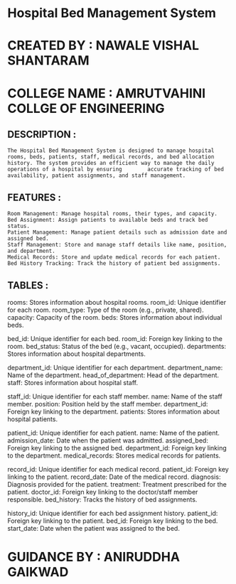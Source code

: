 # Hospital Bed Management System

# CREATED BY : NAWALE VISHAL SHANTARAM

# COLLEGE NAME : AMRUTVAHINI COLLGE OF ENGINEERING

## DESCRIPTION :
    The Hospital Bed Management System is designed to manage hospital rooms, beds, patients, staff, medical records, and bed allocation history. The system provides an efficient way to manage the daily operations of a hospital by ensuring        accurate tracking of bed availability, patient assignments, and staff management.

## FEATURES :  
    Room Management: Manage hospital rooms, their types, and capacity.
    Bed Assignment: Assign patients to available beds and track bed status.
    Patient Management: Manage patient details such as admission date and assigned bed.
    Staff Management: Store and manage staff details like name, position, and department.
    Medical Records: Store and update medical records for each patient.
    Bed History Tracking: Track the history of patient bed assignments.


## TABLES : 
rooms: Stores information about hospital rooms.
    room_id: Unique identifier for each room.
    room_type: Type of the room (e.g., private, shared).
    capacity: Capacity of the room.
    beds: Stores information about individual beds.

bed_id: Unique identifier for each bed.
    room_id: Foreign key linking to the room.
    bed_status: Status of the bed (e.g., vacant, occupied).
    departments: Stores information about hospital departments.

department_id: Unique identifier for each department.
    department_name: Name of the department.
    head_of_department: Head of the department.
    staff: Stores information about hospital staff.

staff_id: Unique identifier for each staff member.
    name: Name of the staff member.
    position: Position held by the staff member.
    department_id: Foreign key linking to the department.
    patients: Stores information about hospital patients.

patient_id: Unique identifier for each patient.
    name: Name of the patient.
    admission_date: Date when the patient was admitted.
    assigned_bed: Foreign key linking to the assigned bed.
    department_id: Foreign key linking to the department.
    medical_records: Stores medical records for patients.

record_id: Unique identifier for each medical record.
    patient_id: Foreign key linking to the patient.
    record_date: Date of the medical record.
    diagnosis: Diagnosis provided for the patient.
    treatment: Treatment prescribed for the patient.
    doctor_id: Foreign key linking to the doctor/staff member responsible.
    bed_history: Tracks the history of bed assignments.

history_id: Unique identifier for each bed assignment history.
    patient_id: Foreign key linking to the patient.
    bed_id: Foreign key linking to the bed.
    start_date: Date when the patient was assigned to the bed.


# GUIDANCE BY : ANIRUDDHA GAIKWAD
